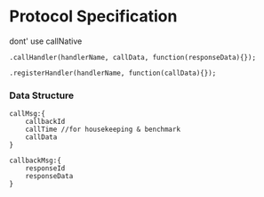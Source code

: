 # Protocol Specification

dont' use callNative

```
.callHandler(handlerName, callData, function(responseData){});

.registerHandler(handlerName, function(callData){});
```

### Data Structure

```
callMsg:{
	callbackId
	callTime //for housekeeping & benchmark
	callData
}

callbackMsg:{
	responseId
	responseData
}
```
